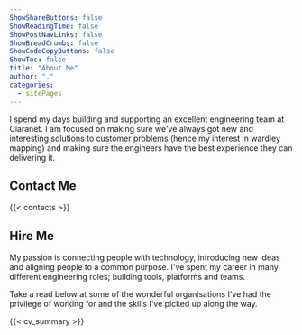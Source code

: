 ```yaml
---
ShowShareButtons: false
ShowReadingTime: false
ShowPostNavLinks: false
ShowBreadCrumbs: false
ShowCodeCopyButtons: false
ShowToc: false
title: "About Me"
author: "."
categories:
  - sitePages
---
```


I spend my days building and supporting an excellent engineering team at Claranet. I am focused on making sure we've always got new and interesting solutions to customer problems (hence my interest in wardley mapping) and making sure the engineers have the best experience they can delivering it.

## Contact Me

{{< contacts >}}

## Hire Me

My passion is connecting people with technology, introducing new ideas and aligning people to a common purpose. I've spent my career in many different engineering roles; building tools, platforms and teams.

Take a read below at some of the wonderful organisations I've had the privilege of working for and the skills I've picked up along the way.

{{< cv_summary >}}